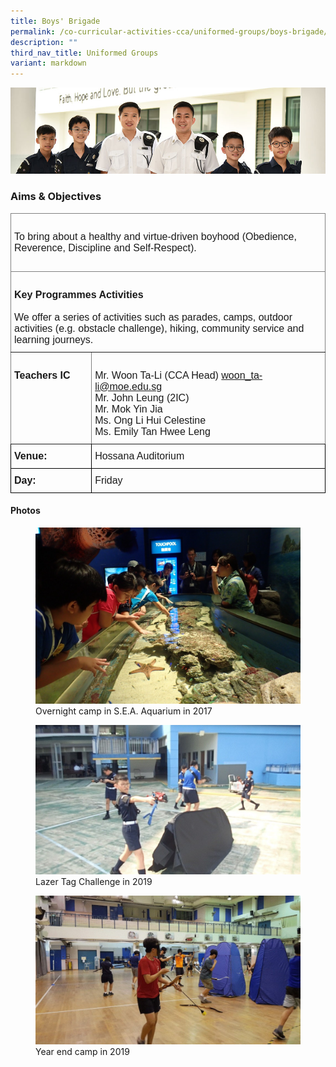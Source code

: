 ```yaml
---
title: Boys' Brigade
permalink: /co-curricular-activities-cca/uniformed-groups/boys-brigade/
description: ""
third_nav_title: Uniformed Groups
variant: markdown
---
```

![](/images/Website%20Banners%20Subpage/948x260%20masterhead%20-%20Co%20Curricular%20Activities4.jpg)

### Aims &amp; Objectives

<style type="text/css">
.tg  {border-collapse:collapse;border-spacing:0;}
.tg td{border-color:black;border-style:solid;border-width:1px;font-family:Arial, sans-serif;font-size:16px;
  overflow:hidden;padding:10px 5px;word-break:normal;}
.tg th{border-color:black;border-style:solid;border-width:1px;font-family:Arial, sans-serif;font-size:16px;
  font-weight:normal;overflow:hidden;padding:10px 5px;word-break:normal;}
.tg .tg-0pky{border-color:inherit;text-align:left;vertical-align:top}
</style>
<table class="tg">
<thead>
  <tr>
    <th class="tg-0pky" colspan="2"><br><span style="font-weight:bold">   </span>
			<span style="font-weight:400;font-style:normal">To bring about a healthy and virtue-driven boyhood (Obedience, Reverence, Discipline and Self-Respect).</span><br>
			<br>
		</th>
  </tr>
</thead>
<tbody>
  <tr>
    <td class="tg-0pky" colspan="2"><br><span style="font-weight:bold">Key Programmes Activities<br></span>
			<br>			
			<span style="font-weight:400;font-style:normal">We offer a series of activities such as parades, camps, outdoor activities (e.g. obstacle challenge), hiking, community service and learning journeys.<br></span></td>
  </tr>
  <tr>
    <td class="tg-0pky"><br><span style="font-weight:bold">Teachers IC</span></td>
    <td class="tg-0pky"><br><span style="font-weight:400;font-style:normal">Mr. Woon Ta-Li (CCA Head) </span><a href="mailto:woon_ta-li@moe.edu.sg" target="_blank" rel="noopener noreferrer">woon_ta-li@moe.edu.sg</a>
			<br><span style="font-weight:400;font-style:normal">Mr. John Leung (2IC)
</span><br><span style="font-weight:400;font-style:normal">Mr. Mok Yin Jia
</span><br><span style="font-weight:400;font-style:normal">Ms. Ong Li Hui Celestine
</span><br><span style="font-weight:400">Ms. Emily Tan Hwee Leng
</span></td>
</tr>
  <tr>
    <td class="tg-0lax"><span style="font-weight:bold;font-style:normal">Venue:</span></td>
    <td class="tg-0lax">Hossana Auditorium</td>
		</tr>
		
  <tr>
    <td class="tg-0lax"><span style="font-weight:bold;font-style:normal">Day:</span></td>
    <td class="tg-0lax">Friday</td>
		</tr>
</tbody>
</table>


#### Photos

<figure>
<img src="/images/bb%201.jpg">
<figcaption>Overnight camp in&nbsp;S.E.A. Aquarium&nbsp;in 2017</figcaption>
</figure>

<figure>
<img src="/images/bb%202.jpg">
<figcaption>Lazer Tag Challenge in 2019</figcaption>
</figure>

<figure>
<img src="/images/bb%203.jpg">
<figcaption>Year end camp in 2019</figcaption>
</figure>